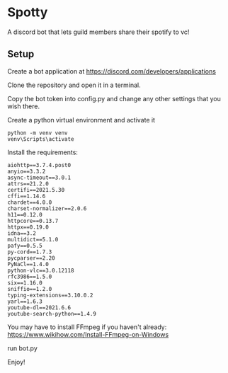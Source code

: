 # Spotty
A discord bot that lets guild members share their spotify to vc!

## Setup
Create a bot application at https://discord.com/developers/applications

Clone the repository and open it in a terminal.

Copy the bot token into config.py and change any other settings that you wish there.

Create a python virtual environment and activate it
```
python -m venv venv
venv\Scripts\activate
```

Install the requirements:
```
aiohttp==3.7.4.post0
anyio==3.3.2        
async-timeout==3.0.1
attrs==21.2.0       
certifi==2021.5.30  
cffi==1.14.6        
chardet==4.0.0
charset-normalizer==2.0.6
h11==0.12.0
httpcore==0.13.7
httpx==0.19.0
idna==3.2
multidict==5.1.0
pafy==0.5.5
py-cord==1.7.3
pycparser==2.20
PyNaCl==1.4.0
python-vlc==3.0.12118
rfc3986==1.5.0
six==1.16.0
sniffio==1.2.0
typing-extensions==3.10.0.2
yarl==1.6.3
youtube-dl==2021.6.6
youtube-search-python==1.4.9
```

You may have to install FFmpeg if you haven't already: https://www.wikihow.com/Install-FFmpeg-on-Windows

run bot.py

Enjoy!


